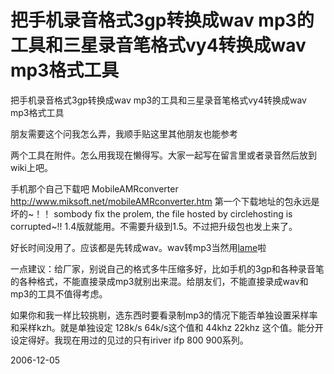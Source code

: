 # 把手机录音格式3gp转换成wav mp3的工具和三星录音笔格式vy4转换成wav mp3格式工具

把手机录音格式3gp转换成wav mp3的工具和三星录音笔格式vy4转换成wav mp3格式工具

朋友需要这个问我怎么弄，我顺手贴这里其他朋友也能参考

两个工具在附件。怎么用我现在懒得写。大家一起写在留言里或者录音然后放到wiki上吧。

手机那个自己下载吧
MobileAMRconverter
http://www.miksoft.net/mobileAMRconverter.htm
第一个下载地址的包永远是坏的~！！ sombody fix the prolem, the file hosted by circlehosting is corrupted~!!
1.4版就能用。不需要升级到1.5。不过把升级包也发上来了。


好长时间没用了。应该都是先转成wav。wav转mp3当然用[lame](http://lame.sourceforge.net/)啦

一点建议：给厂家，别说自己的格式多牛压缩多好，比如手机的3gp和各种录音笔的各种格式，不能直接录成mp3就别出来混。给朋友们，不能直接录成wav和mp3的工具不值得考虑。

如果你和我一样比较挑剔，选东西时要看录制mp3的情况下能否单独设置采样率和采样kzh。就是单独设定 128k/s 64k/s这个值和 44khz 22khz 这个值。能分开设定得好。我现在用过的见过的只有iriver ifp 800 900系列。

2006-12-05